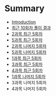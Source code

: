 # Summary

* [Introduction](README.md)
* [최근 10회차 풀이 결과](cd5c-adfc-5-d68c-cc28.md)
* [2과목 최근 5회차](chapter1.md)
* [5과목 최근 5회차](5acfc-baa9-cd5c-adfc-5-d68c-cc28.md)
* [2과목 나머지 5회차](2acfc-baa9-b098-ba38-c9c0-5-d68c-cc28.md)
* [5과목 나머지 5회차](5acfc-baa9-b098-ba38-c9c0-5-d68c-cc28.md)
* [1과목 최근 5회차](1acfc-baa9-cd5c-adfc-5-d68c-cc28.md)
* [3과목 최근 5회차](3acfc-baa9-cd5c-adfc-5-d68c-cc28.md)
* [4과목 최근 5회차](4acfc-baa9-cd5c-adfc-5-d68c-cc28.md)
* [1과목 나머지 5회차](1acfc-baa9-b098-ba38-c9c0-5-d68c-cc28.md)
* 3과목 나머지 5회차
* 4과목 나머지 5회차

